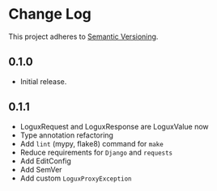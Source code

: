 # Change Log
This project adheres to [Semantic Versioning](http://semver.org/).

## 0.1.0
* Initial release.

## 0.1.1
* LoguxRequest and LoguxResponse are LoguxValue now
* Type annotation refactoring
* Add `lint` (mypy, flake8) command for `make`
* Reduce requirements for `Django` and `requests`
* Add EditConfig
* Add SemVer
* Add custom `LoguxProxyException`